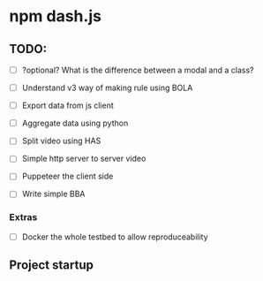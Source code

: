# npm dash.js


## TODO:
- [ ] ?optional? What is the difference between a modal and a class?
- [ ] Understand v3 way of making rule using BOLA
- [ ] Export data from js client
- [ ] Aggregate data using python
- [ ] Split video using HAS
- [ ] Simple http server to server video
- [ ] Puppeteer the client side
- [ ] Write simple BBA


### Extras
- [ ] Docker the whole testbed to allow reproduceability


## Project startup
